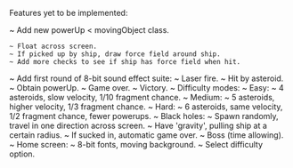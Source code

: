 Features yet to be implemented:

<!--   ~ Display lives as hearts on top left corner of screen.
  ~ Remove hearts when hit. -->
<!--   ~ Add victory condition and render victory screen.
 -->  ~ Add new powerUp < movingObject class.
    ~ Float across screen.
    ~ If picked up by ship, draw force field around ship.
    ~ Add more checks to see if ship has force field when hit.
  ~ Add first round of 8-bit sound effect suite:
    ~ Laser fire.
    ~ Hit by asteroid.
    ~ Obtain powerUp.
    ~ Game over.
    ~ Victory.
  ~ Difficulty modes:
    ~ Easy:
     ~ 4 asteroids, slow velocity, 1/10 fragment chance.
    ~ Medium:
     ~ 5 asteroids, higher velocity, 1/3 fragment chance.
    ~ Hard:
     ~ 6 asteroids, same velocity, 1/2 fragment chance, fewer powerups.
     ~ Black holes:
      ~ Spawn randomly, travel in one direction across screen.
      ~ Have 'gravity', pulling ship at a certain radius.
      ~ If sucked in, automatic game over.
     ~ Boss (time allowing).
  ~ Home screen: 
   ~ 8-bit fonts, moving background.
   ~ Select difficulty option.

   